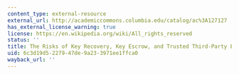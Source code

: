 ```yaml
---
content_type: external-resource
external_url: http://academiccommons.columbia.edu/catalog/ac%3A127127
has_external_license_warning: true
license: https://en.wikipedia.org/wiki/All_rights_reserved
status: ''
title: The Risks of Key Recovery, Key Escrow, and Trusted Third-Party Encryption
uid: 6c3d19d5-2279-47de-9a23-3971ee1ffca0
wayback_url: ''
---
```

